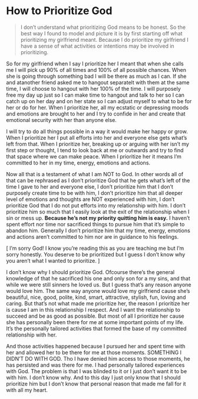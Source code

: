 # How to Prioritize God

> I don’t understand what prioritizing God means to be honest. So the best way I found to model and picture it is by first starting off what prioritizing my girlfriend meant. Because I do prioritize my girlfriend I have a sense of what activities or intentions may be involved in prioritizing.

So for my girlfriend when I say I prioritize her I meant that when she calls me I will pick up 90% of all times and 100% of all possible chances. When she is going through something bad I will be there as much as I can. If she and atanother friend asked me to hangout separatelt with them at the same time, I will choose to hangout with her 100% of the time. I will purposely free my day up just so I can make time to hangout and talk to her so I can catch up on her day and on her state so I can adjust myself to what to be for her or do for her. When I prioritize her, all my ecstatic or depressing moods and emotions are brought to her and I try to confide in her and create that emotional security with her than anyone else.

I will try to do all things possible in a way it would make her happy or grow. When I prioritize her I put all efforts into her and everyone else gets what’s left from that. When I prioritize her, breaking up or arguing with her isn’t my first step or thought, I tend to look back at me or outwards and try to find that space where we can make peace. When I prioritize her it means I’m committed to her in my time, energy, emotions and actions. 

Now all that is a testament of what I am NOT to God. In other words all of that can be rephrased as I don’t prioritize God that he gets what’s left of the time I gave to her and everyone else, I don’t prioritize him that I don’t purposely create time to be with him, I don’t prioritize him that all deeper level of emotions and thoughts are NOT experienced with him, I don’t prioritize God that I do not put efforts into my relationship with him. I don’t prioritize him so much that I easily look at the exit of the relationship when I sin or mess up. **Because he’s not my priority quitting him is easy.** I haven’t spent effort nor time nor sacrificed things to pursue him that it’s simple to abandon him. Generally I don’t prioritize him that my time, energy, emotions and actions aren’t committed to him nor are in guidance to his feelings.

[ I’m sorry God! I know you’re reading this as you are teaching me but I’m sorry honestly. You deserve to be prioritized but I guess I don’t know why you aren’t what I wanted to prioritize. ]

I don’t know why I should prioritize God. Ofcourse there’s the general knowledge of that he sacrificed his one and only son for a my sins, and that while we were still sinners he loved us. But I guess that’s any reason anyone would love him. The same way anyone would love my girlfriend cause she’s beautiful, nice, good, polite, kind, smart, attractive, stylish, fun, loving and caring. But that’s not what made me prioritize her, the reason I prioritize her is cause I am in this relationship I respect. And I want the relationship to succeed and be as good as possible. But most of all I prioritize her cause she has personally been there for me at some important points of my life. It’s the personally tailored activities that formed the base of my committed relationship with her. 

And those activities happened because I pursued her and spent time with her and allowed her to be there for me at those moments. SOMETHING I DIDN’T DO WITH GOD. Tho I have denied him access to those moments, he has persisted and was there for me. I had personally tailored experiences with God. The problem is that I was blinded to it or I just don’t want it to be with him. I don’t know why. And to this day I just only know that I should prioritize him but I don’t know that personal reason that made me fall for it with all my heart.